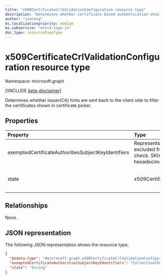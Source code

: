 ```yaml
---
title: "x509CertificateCrlValidationConfiguration resource type"
description: "Determines whether certificate based authentication should fail if the issuing CA does not have a valid certificate revocation list (CRL) configured. Includes the SKI of the Certificate Authorities that should be exempted from CRL validation."
author: "vimrang"
ms.localizationpriority: medium
ms.subservice: "entra-sign-in"
doc_type: resourcePageType
---
```


# x509CertificateCrlValidationConfiguration resource type

Namespace: microsoft.graph

[!INCLUDE [beta-disclaimer](../../includes/beta-disclaimer.md)]

Determines whether issuer(CA) hints are sent back to the client side to filter the certificates shown in certificate picker.

## Properties
|Property|Type|Description|
|:---|:---|:---|
|exemptedCertificateAuthoritiesSubjectKeyIdentifiers|Represents the SKIs of CAs that should be excluded from the Valid CRLDistributionPoint check. SKIs should be represented as a hexadecimal string.|Collection of SKI strings.|
|state|x509CertificateCrlValidationConfigurationState|The possible values are: `disabled`, `enabled`, `unknownFutureValue`.|

## Relationships
None.

## JSON representation
The following JSON representation shows the resource type.
<!-- {
  "blockType": "resource",
  "@odata.type": "microsoft.graph.x509CertificateCrlValidationConfiguration"
}
-->
``` json
{
  "@odata.type": "#microsoft.graph.x509CertificateCrlValidationConfiguration",
  "exemptedCertificateAuthoritiesSubjectKeyIdentifiers": "Collection(Edm.String)",
  "state": "String"
}
```